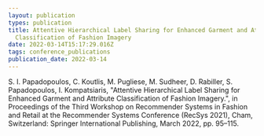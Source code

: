 ```yaml
---
layout: publication
types: publication
title: Attentive Hierarchical Label Sharing for Enhanced Garment and Attribute
  Classification of Fashion Imagery
date: 2022-03-14T15:17:29.016Z
tags: conference_publications
publication_date: 2022-03-14
---
```

S. I. Papadopoulos, C. Koutlis, M. Pugliese, M. Sudheer, D. Rabiller, S. Papadopoulos, I. Kompatsiaris, "Attentive Hierarchical Label Sharing for Enhanced Garment and Attribute Classification of Fashion Imagery.", in Proceedings of the Third Workshop on Recommender Systems in Fashion and Retail at the Recommender Systems Conference (RecSys 2021), Cham, Switzerland: Springer International Publishing, March 2022, pp. 95–115.